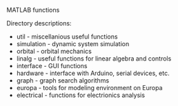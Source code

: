 MATLAB functions

Directory descriptions:
- util - miscellanious useful functions
- simulation - dynamic system simulation
- orbital - orbital mechanics
- linalg - useful functions for linear algebra and controls
- interface - GUI functions
- hardware - interface with Arduino, serial devices, etc.
- graph - graph search algorithms
- europa - tools for modeling environment on Europa
- electrical - functions for electrionics analysis
